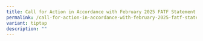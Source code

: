 ```yaml
---
title: Call for Action in Accordance with February 2025 FATF Statement
permalink: /call-for-action-in-accordance-with-february-2025-fatf-statement/
variant: tiptap
description: ""
---
```


